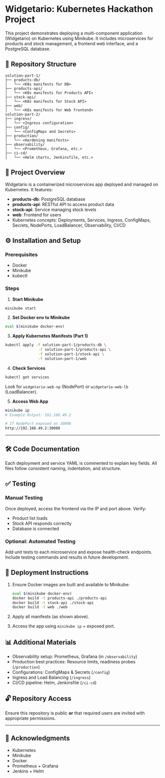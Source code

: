 # Widgetario: Kubernetes Hackathon Project

This project demonstrates deploying a multi-component application (Widgetario) on Kubernetes using Minikube. It includes microservices for products and stock management, a frontend web interface, and a PostgreSQL database.

## 🧱 Repository Structure

```
solution-part-1/
├── products-db/
│   └── <K8s manifests for DB>
├── products-api/
│   └── <K8s manifests for Products API>
├── stock-api/
│   └── <K8s manifests for Stock API>
├── web/
│   └── <K8s manifests for Web frontend>
solution-part-2/
├── ingress/
│   └── <Ingress configuration>
├── config/
│   └── <ConfigMaps and Secrets>
├── production/
│   └── <Hardening manifests>
├── observability/
│   └── <Prometheus, Grafana, etc.>
├── ci-cd/
│   └── <Helm charts, Jenkinsfile, etc.>
```

## 📌 Project Overview

Widgetario is a containerized microservices app deployed and managed on Kubernetes. It features:

- **products-db**: PostgreSQL database
- **products-api**: RESTful API to access product data
- **stock-api**: Service managing stock levels
- **web**: Frontend for users
- Kubernetes concepts: Deployments, Services, Ingress, ConfigMaps, Secrets, NodePorts, LoadBalancer, Observability, CI/CD

## ⚙️ Installation and Setup

### Prerequisites

- Docker
- Minikube
- kubectl

### Steps

1. **Start Minikube**

```bash
minikube start
```

2. **Set Docker env to Minikube**

```bash
eval $(minikube docker-env)
```

3. **Apply Kubernetes Manifests (Part 1)**

```bash
kubectl apply -f solution-part-1/products-db \
               -f solution-part-1/products-api \
               -f solution-part-1/stock-api \
               -f solution-part-1/web
```

4. **Check Services**

```bash
kubectl get services
```

Look for `widgetario-web-np` (NodePort) or `widgetario-web-lb` (LoadBalancer).

5. **Access Web App**

```bash
minikube ip
# Example Output: 192.168.49.2

# If NodePort exposed on 30008
http://192.168.49.2:30008
```

---

## 🛠️ Code Documentation

Each deployment and service YAML is commented to explain key fields. All files follow consistent naming, indentation, and structure.

## ✅ Testing

### Manual Testing

Once deployed, access the frontend via the IP and port above. Verify:
- Product list loads
- Stock API responds correctly
- Database is connected

### Optional: Automated Testing

Add unit tests to each microservice and expose health-check endpoints. Include testing commands and results in future development.

## 🚀 Deployment Instructions

1. Ensure Docker images are built and available to Minikube:
   ```bash
   eval $(minikube docker-env)
   docker build -t products-api ./products-api
   docker build -t stock-api ./stock-api
   docker build -t web ./web
   ```

2. Apply all manifests (as shown above).

3. Access the app using `minikube ip` + exposed port.

## 📊 Additional Materials

- Observability setup: Prometheus, Grafana (in `/observability`)
- Production best practices: Resource limits, readiness probes (`/production`)
- Configurations: ConfigMaps & Secrets (`/config`)
- Ingress and Load Balancing (`/ingress`)
- CI/CD pipeline: Helm, Jenkinsfile (`/ci-cd`)

## 🔓 Repository Access

Ensure this repository is public **or** that required users are invited with appropriate permissions.

---

## 🙌 Acknowledgments

- Kubernetes
- Minikube
- Docker
- Prometheus + Grafana
- Jenkins + Helm
